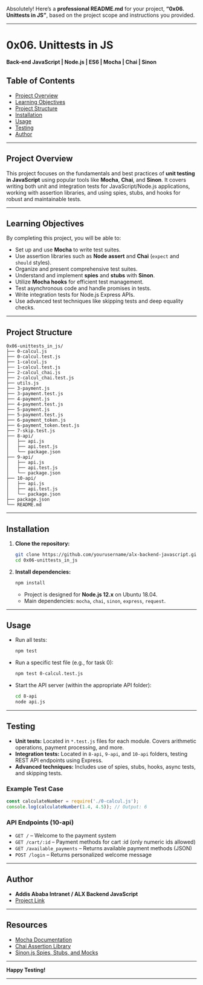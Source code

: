 Absolutely! Here’s a **professional README.md** for your project, **“0x06. Unittests in JS”**, based on the project scope and instructions you provided.

---

# 0x06. Unittests in JS

**Back-end JavaScript | Node.js | ES6 | Mocha | Chai | Sinon**

## Table of Contents

* [Project Overview](#project-overview)
* [Learning Objectives](#learning-objectives)
* [Project Structure](#project-structure)
* [Installation](#installation)
* [Usage](#usage)
* [Testing](#testing)
* [Author](#author)

---

## Project Overview

This project focuses on the fundamentals and best practices of **unit testing in JavaScript** using popular tools like **Mocha**, **Chai**, and **Sinon**. It covers writing both unit and integration tests for JavaScript/Node.js applications, working with assertion libraries, and using spies, stubs, and hooks for robust and maintainable tests.

---

## Learning Objectives

By completing this project, you will be able to:

* Set up and use **Mocha** to write test suites.
* Use assertion libraries such as **Node assert** and **Chai** (`expect` and `should` styles).
* Organize and present comprehensive test suites.
* Understand and implement **spies** and **stubs** with **Sinon**.
* Utilize **Mocha hooks** for efficient test management.
* Test asynchronous code and handle promises in tests.
* Write integration tests for Node.js Express APIs.
* Use advanced test techniques like skipping tests and deep equality checks.

---

## Project Structure

```plaintext
0x06-unittests_in_js/
├── 0-calcul.js
├── 0-calcul.test.js
├── 1-calcul.js
├── 1-calcul.test.js
├── 2-calcul_chai.js
├── 2-calcul_chai.test.js
├── utils.js
├── 3-payment.js
├── 3-payment.test.js
├── 4-payment.js
├── 4-payment.test.js
├── 5-payment.js
├── 5-payment.test.js
├── 6-payment_token.js
├── 6-payment_token.test.js
├── 7-skip.test.js
├── 8-api/
│   ├── api.js
│   ├── api.test.js
│   └── package.json
├── 9-api/
│   ├── api.js
│   ├── api.test.js
│   └── package.json
├── 10-api/
│   ├── api.js
│   ├── api.test.js
│   └── package.json
├── package.json
└── README.md
```

---

## Installation

1. **Clone the repository:**

   ```bash
   git clone https://github.com/yourusername/alx-backend-javascript.git
   cd 0x06-unittests_in_js
   ```

2. **Install dependencies:**

   ```bash
   npm install
   ```

   * Project is designed for **Node.js 12.x** on Ubuntu 18.04.
   * Main dependencies: `mocha`, `chai`, `sinon`, `express`, `request`.

---

## Usage

* Run all tests:

  ```bash
  npm test
  ```
* Run a specific test file (e.g., for task 0):

  ```bash
  npm test 0-calcul.test.js
  ```
* Start the API server (within the appropriate API folder):

  ```bash
  cd 8-api
  node api.js
  ```

---

## Testing

* **Unit tests:** Located in `*.test.js` files for each module. Covers arithmetic operations, payment processing, and more.
* **Integration tests:** Located in `8-api`, `9-api`, and `10-api` folders, testing REST API endpoints using Express.
* **Advanced techniques:** Includes use of spies, stubs, hooks, async tests, and skipping tests.

### Example Test Case

```js
const calculateNumber = require('./0-calcul.js');
console.log(calculateNumber(1.4, 4.5)); // Output: 6
```

### API Endpoints (10-api)

* `GET /` – Welcome to the payment system
* `GET /cart/:id` – Payment methods for cart \:id (only numeric ids allowed)
* `GET /available_payments` – Returns available payment methods (JSON)
* `POST /login` – Returns personalized welcome message

---

## Author

* **Addis Ababa Intranet / ALX Backend JavaScript**
* [Project Link](https://savanna.alxafrica.com/projects/1244)

---

## Resources

* [Mocha Documentation](https://mochajs.org/)
* [Chai Assertion Library](https://www.chaijs.com/)
* [Sinon.js Spies, Stubs, and Mocks](https://sinonjs.org/)

---

**Happy Testing!**

---

